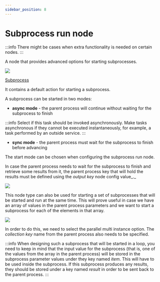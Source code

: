 ```yaml
---
sidebar_position: 8
---
```


# Subprocess run node

:::info
There might be cases when extra functionality is needed on certain nodes.
:::

A node that provides advanced options for starting subprocesses.

![](https://s3.eu-west-1.amazonaws.com/docx.flowx.ai/3.2/subprocess_run_node.png#center)

[Subprocess](../process/subprocess.md)

It contains a default action for starting a subprocess.

A subprocess can be started in two modes:

* **async mode** - the parent process will continue without waiting for the subprocess to finish

:::info
Select if this task should be invoked asynchronously. Make tasks asynchronous if they cannot be executed instantaneously, for example, a task performed by an outside service.
:::

* **sync mode** - the parent process must wait for the subprocess to finish before advancing

The start mode can be chosen when configuring the subprocess run node.

In case the parent process needs to wait for the subprocess to finish and retrieve some results from it, the parent process key that will hold the results must be defined using the _output key_ node config value_._

![](https://s3.eu-west-1.amazonaws.com/docx.flowx.ai/3.2/subprocess_run_config.png)

This node type can also be used for starting a set of subprocesses that will be started and run at the same time. This will prove useful in case we have an array of values in the parent process parameters and we want to start a subprocess for each of the elements in that array.

![](https://s3.eu-west-1.amazonaws.com/docx.flowx.ai/3.2/subprocess_run_config1.png)

In order to do this, we need to select the parallel multi instance option. The _collection key_ name from the parent process also needs to be specified.

:::info
When designing such a subprocess that will be started in a loop, you need to keep in mind that the input value for the subprocess (that is, one of the values from the array in the parent process) will be stored in the subprocess parameter values under they key named _item_. This will have to be used inside the subprocess. If this subprocess produces any results, they should be stored under a key named _result_ in order to be sent back to the parent process.
:::
